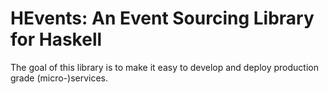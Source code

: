 # HEvents: An Event Sourcing Library for Haskell

The goal of this library is to make it easy to develop and deploy production grade (micro-)services. 
